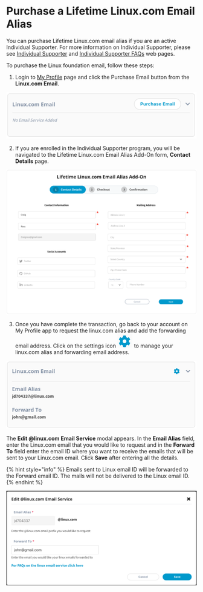 # Purchase a Lifetime Linux.com Email Alias

You can purchase Lifetime Linux.com email alias if you are an active Individual Supporter. For more information on Individual Supporter, please see [Individual Supporter](https://www.linuxfoundation.org/about/individual-supporters/) and [Individual Supporter FAQs](https://www.linuxfoundation.org/about/individual-supporters/faq/#faq1) web pages.

To purchase the Linux foundation email, follow these steps:

1. Login to [My Profile](https://myprofile.linuxfoundation.org/) page and click the Purchase Email button from the **Linux.com Email**.

![Linux.com email purchase](../../.gitbook/assets/purchaselinuxemail.png)

2. If you are enrolled in the Individual Supporter program, you will be navigated to the Lifetime Linux.com Email Alias Add-On form, **Contact Details** page.

![](../../.gitbook/assets/linuxemailpurchaseflow.png)

3. Once you have complete the transaction, go back to your account on My Profile app to request the linux.com alias and add the forwarding email address. Click on the settings icon  ![](../../.gitbook/assets/settings%20%281%29.png)  to manage your linux.com alias and forwarding email address. 

![](../../.gitbook/assets/configlinuxbutton.png)

The **Edit @linux.com Email Service** modal appears. In the **Email Alias** field, enter the Linux.com email that you would like to request and in the **Forward To** field enter the email ID where you want to receive the emails that will be sent to your Linux.com email. Click **Save** after entering all the details.

{% hint style="info" %}
Emails sent to Linux email ID will be forwarded to the Forward email ID. The mails will not be delivered to the Linux email ID.
{% endhint %}

![](../../.gitbook/assets/editlinuxemail.png)



